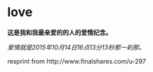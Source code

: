 # love
<strong>这是我和我最亲爱的的人的爱情纪念。</strong>

<em>爱情就是2015年10月14日16点13分13秒那一刹那。</em>

<p>resprint from http://www.finalshares.com/u-297</p>

